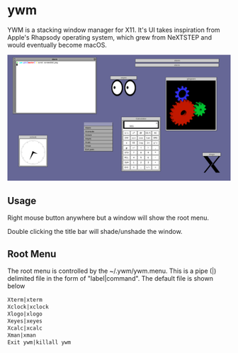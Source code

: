# ywm
YWM is a stacking window manager for X11.  It's UI takes inspiration from Apple's Rhapsody operating system, which grew from NeXTSTEP and would eventually become macOS.

![ywm](img/screenshot.png?raw=true)

## Usage
Right mouse button anywhere but a window will show the root menu.

Double clicking the title bar will shade/unshade the window.

## Root Menu
The root menu is controlled by the ~/.ywm/ywm.menu.  This is a pipe (|) delimited file in the form of "label|command".  The default file is shown below

```
Xterm|xterm
Xclock|xclock
Xlogo|xlogo
Xeyes|xeyes
Xcalc|xcalc
Xman|xman
Exit ywm|killall ywm
```
